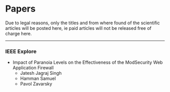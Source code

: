 # Papers

Due to legal reasons, only the titles and from where found of the scientific articles will be posted here, ie paid articles will not be released free of charge here.

---

### IEEE Explore

- Impact of Paranoia Levels on the Effectiveness of the ModSecurity Web Application Firewall
    - Jatesh Jagraj Singh
    - Hamman Samuel
    - Pavol Zavarsky 